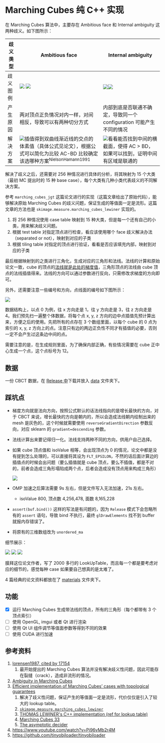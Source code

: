 # Marching Cubes 纯 C++ 实现

在 Marching Cubes 算法中，主要存在 Ambitious face 和 Internal ambiguity 这两种歧义。如下图所示：

|歧义类型|Ambitious face|Internal ambiguity|
|---|--|---|
|歧义图例|![](img/ambiguous-faces.png) ![](img/ambiguous-faces-1.png)|![](img/internal-ambiguity.png)![](img/internal-ambiguity-1.png)|
|产生原因|两对顶点正负情况对内一样，对间相反，导致可以有两种切分方式|内部到底是否联通不确定，导致同一个 configuration 可能产生不同的情况|
|解决方案|![](img/ambiguous-faces-ans.png)插值得到双曲线渐近线的交点的体素值（具体公式见论文），根据公式可以简化为比较 AC-BD 比较确定该选哪种方案<sup>NielsonHamann1991</sup>|![](img/internal-ambiguity-ans.png)看看能否找到中间的横截面，使得 AC > BD，如果可以找到，证明中间有区域是联通的|

解决了歧义之后，还需要对 256 种情况进行具体的分析，将其映射为 15 个大类（最初 MC 提出时的 15 种 base case），每个大类有几种小类代表歧义的不同解决方案。

参考 `marching_cubes_jgt` 这篇论文进行的实现（这篇文章给出了原始代码），能够解决原始 Marching Cubes 的歧义问题，保证生成的等值面一定是流形。这篇文章的方法也是 `skimage.measure.marching_cubes_lewiner` 实现的。

1. 将 256 种情况使用 case table 映射到 15 种大类，但是每一个还有自己的小类，用来解决歧义问题。
2. 根据 test table 对指定顶点进行检查，看应该使用哪个 face 歧义解决办法（separated or not），映射到对应的子类
3. 根据 tiling table 对指定的顶点进行验证，看看是否应该填充内部，映射到对应的子类

最后根据映射到的之类进行三角化，生成对应的三角形和法线。法线的计算和原始论文一致，cube 的顶点的[法线就是此处的梯度值]((https://zhuanlan.zhihu.com/p/62718992))，三角形顶点的法线由 cube 顶点的法线插值得来。法线的方向可以通过参数进行反向，只需修改求梯度的方向即可。

另外，还需要注意一些编号和方向，点线面的编号如下图所示：

![](img/labeling.png)

数据结构上，以点 0 为例，往 x 方向走是 1，往 y 方向走是 3，往 z 方向走是 4。我们预先扫一遍整个体数据，将每个点 x, y, z 方向的边中点插值先预计算出来，方便之后的使用。先把所有的点存在 3 个数组里面，以每个 cube 的 0 点为索引的 x, y, z 方向上的点。注意只有边的两边正负性不同才有插值的必要，否则一定不会产生过这条边中间的点。

需要注意的是，在生成规则里面，为了确保内部正确，有些情况需要在 cube 正中心生成一个点，这个点标号为 12。

## 数据

一份 CBCT 数据，在 [Release 中](https://github.com/upupming/marching-cubes/releases/tag/v0.0.1)下载并放入 [data](data) 文件夹下。

## 踩坑点

- 梯度方向就是法向方向，按照公式默认的话法线指向的是增长最快的方向，对于 CBCT 来说，增长最快的方向是朝内的，所以会造成法线朝内绘制出来的 mesh 是灰色的，这个时候就需要使用 `reverseGradientDirection` 参数反向，对应 sklearn 的 `gradient=descending` 参数。
- 法线计算出来要记得归一化。法线支持两种不同的方向，供用户自己选择。
- 如果 cube 顶点值和 isoValue 相等，会出现顶点为 0 的情况，论文中都是没有提到怎么处理的，可以直接将其设为 `FLT_EPSILON`，不然的话后面计算边的插值点的时候会出问题（要么插值就是 cube 顶点，要么不插值，都是不对的，前者会造成三角形塌陷成两个点，后者会造成没有顶点用来构成三角形）

    ![](img/equal-to-iso.png)

- OMP 加速之后算法需要 9s 左右，但是文件写入无法加速，21s 左右。
    - isoValue 800, 顶点数 4,256,478, 面数 8,165,228

- `assert(buf.bind())` 这样的写法是有问题的，因为 `Release` 模式下会忽略所有的 `assert` 语句，导致 bind 不执行，最终 `glDrawElements` 找不到 buffer 就报内存错误了。
- 将原有的三维数组改为 `unordered_ma`

细节展示：

![](img/details.png)
![](img/result.png)
![](img/memory-eaten.png)


膜拜这位论文作者，写了 2000 多行的 LookUpTable，而且每一个都是要考虑对应的细节的，感觉每种 case 如果要自己想真的是太难了。

4 篇经典的论文资料都放在了 [materials](materials) 文件夹下。

## 功能

- [x] 运行 Marching Cubes 生成带法线的顶点，所有的三角形（每个都带有 3 个顶点索引）
- [ ] 使用 OpenGL, imgui 或者 Qt 进行渲染
- [ ] 使用 Qt UI 组件调节等值面参数等得到不同的效果
- [ ] 使用 CUDA 进行加速

## 参考资料

1. [lorensen1987, cited by 17154](https://people.eecs.berkeley.edu/~jrs/meshpapers/LorensenCline.pdf)
    1. 最开始提出的 Marching Cubes 算法并没有解决歧义性问题，因此可能存在裂缝（crack），造成非流形的情况。
2. [Ambiguity in Marching Cubes](https://people.eecs.berkeley.edu/~jrs/meshpapers/NielsonHamann.pdf)
3. [Efficient implementation of Marching Cubes’ cases with topological guarantees](http://thomas.lewiner.org/pdfs/marching_cubes_jgt.pdf)
    1. 解决了歧义性问题，保证产生的等值面一定是流形，代价仅仅是引入了较大的 lookup table。
    2. [`skimage.measure.marching_cubes_lewiner`](https://scikit-image.org/docs/dev/api/skimage.measure.html?highlight=marching_cubes#skimage.measure.marching_cubes_lewiner)
    3. [THOMAS LEWINER's C++ implementation (ref for lookup table)](https://github.com/erich666/jgt-code/tree/master/Volume_08/Number_2/Lewiner2003/MarchingCubes)
    4. [Marching Cubes 33](http://www.cs.jhu.edu/~misha/ReadingSeminar/Papers/Chernyaev96.pdf)
    5. [The asymptotic decider](https://web.cs.ucdavis.edu/~hamann/NielsonHamann1991.pdf)
4. https://www.youtube.com/watch?v=Pi96vMb2r4M
5. https://github.com/tinyobjloader/tinyobjloader
